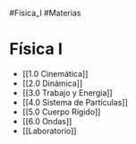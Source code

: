 #Física_I 
#Materias
# Física I
- [[1.0 Cinemática]]
- [[2.0 Dinámica]]
- [[3.0 Trabajo y Energia]]
- [[4.0 Sistema de Partículas]]
- [[5.0 Cuerpo Rígido]]
- [[6.0 Ondas]]
- [[Laboratorio]]